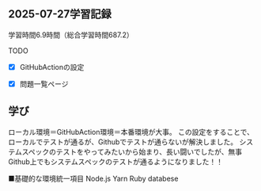 ## 2025-07-27学習記録
学習時間6.9時間（総合学習時間687.2）

TODO
- [x] GitHubActionの設定
- [x] 問題一覧ページ


## 学び
ローカル環境＝GitHubAction環境＝本番環境が大事。
この設定をすることで、ローカルでテストが通るが、Githubでテストが通らないが解決しました。
システムスペックのテストをやってみたいから始まり、長い闘いでしたが、無事Github上でもシステムスペックのテストが通るようになりました！！

■基礎的な環境統一項目
Node.js
Yarn
Ruby
databese